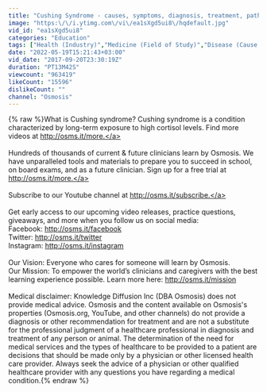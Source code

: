 ```yaml
---
title: "Cushing Syndrome - causes, symptoms, diagnosis, treatment, pathology"
image: "https:\/\/i.ytimg.com\/vi\/ea1sXgd5ui8\/hqdefault.jpg"
vid_id: "ea1sXgd5ui8"
categories: "Education"
tags: ["Health (Industry)","Medicine (Field of Study)","Disease (Cause of Death)"]
date: "2022-05-19T15:21:43+03:00"
vid_date: "2017-09-20T23:30:19Z"
duration: "PT13M42S"
viewcount: "963419"
likeCount: "15596"
dislikeCount: ""
channel: "Osmosis"
---
```

{% raw %}What is Cushing syndrome? Cushing syndrome is a condition characterized by long-term exposure to high cortisol levels. Find more videos at <a rel="nofollow" target="blank" href="http://osms.it/more.">http://osms.it/more.</a><br /><br />Hundreds of thousands of current &amp; future clinicians learn by Osmosis. We have unparalleled tools and materials to prepare you to succeed in school, on board exams, and as a future clinician. Sign up for a free trial at <a rel="nofollow" target="blank" href="http://osms.it/more.">http://osms.it/more.</a><br /><br />Subscribe to our Youtube channel at <a rel="nofollow" target="blank" href="http://osms.it/subscribe.">http://osms.it/subscribe.</a>  <br /><br />Get early access to our upcoming video releases, practice questions, giveaways, and more when you follow us on social media:<br />Facebook: <a rel="nofollow" target="blank" href="http://osms.it/facebook">http://osms.it/facebook</a><br />Twitter: <a rel="nofollow" target="blank" href="http://osms.it/twitter">http://osms.it/twitter</a><br />Instagram: <a rel="nofollow" target="blank" href="http://osms.it/instagram">http://osms.it/instagram</a><br /><br />Our Vision: Everyone who cares for someone will learn by Osmosis.<br />Our Mission: To empower the world’s clinicians and caregivers with the best learning experience possible. Learn more here: <a rel="nofollow" target="blank" href="http://osms.it/mission">http://osms.it/mission</a><br /><br />Medical disclaimer: Knowledge Diffusion Inc (DBA Osmosis) does not provide medical advice. Osmosis and the content available on Osmosis's properties (Osmosis.org, YouTube, and other channels) do not provide a diagnosis or other recommendation for treatment and are not a substitute for the professional judgment of a healthcare professional in diagnosis and treatment of any person or animal. The determination of the need for medical services and the types of healthcare to be provided to a patient are decisions that should be made only by a physician or other licensed health care provider. Always seek the advice of a physician or other qualified healthcare provider with any questions you have regarding a medical condition.{% endraw %}
